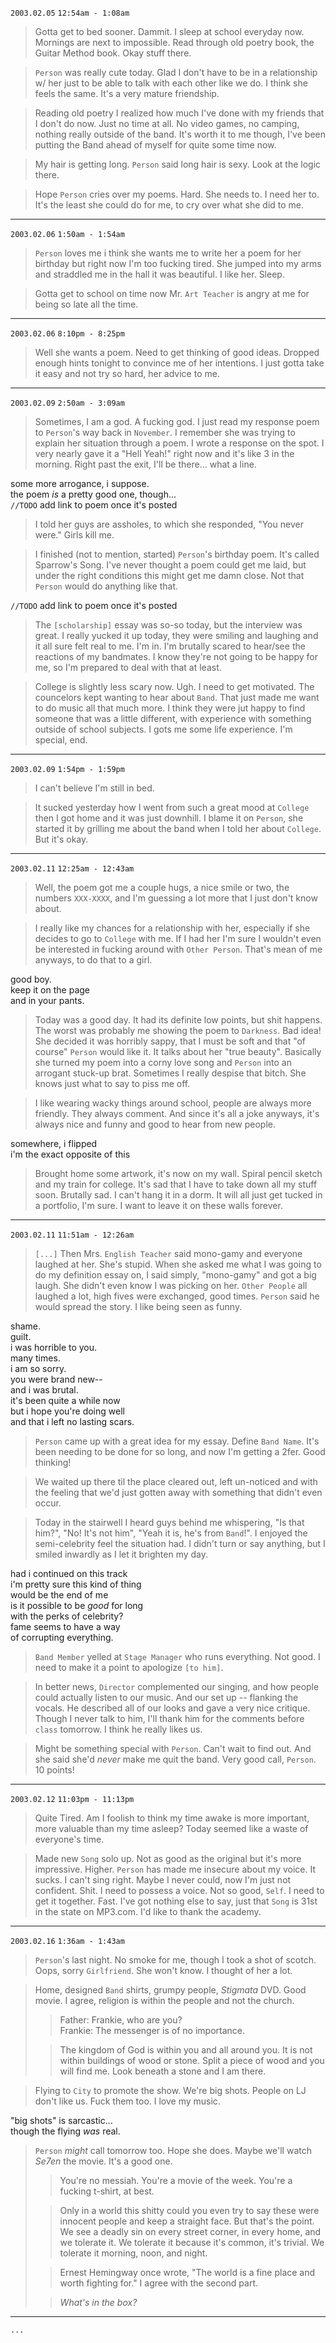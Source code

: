 `2003.02.05` `12:54am - 1:08am`

> Gotta get to bed sooner. Dammit. I sleep at school everyday now. Mornings are next to impossible. Read through old poetry book, the Guitar Method book. Okay stuff there.

> `Person` was really cute today. Glad I don't have to be in a relationship w/ her just to be able to talk with each other like we do. I think she feels the same. It's a very mature friendship.

> Reading old poetry I realized how much I've done with my friends that I don't do now. Just no time at all. No video games, no camping, nothing really outside of the band. It's worth it to me though, I've been putting the Band ahead of myself for quite some time now.

> My hair is getting long. `Person` said long hair is sexy. Look at the logic there.

> Hope `Person` cries over my poems. Hard. She needs to. I need her to. It's the least she could do for me, to cry over what she did to me.

---

`2003.02.06` `1:50am - 1:54am`

> `Person` loves me i think she wants me to write her a poem for her birthday but right now I'm too fucking tired. She jumped into my arms and straddled me in the hall it was beautiful. I like her. Sleep.

> Gotta get to school on time now Mr. `Art Teacher` is angry at me for being so late all the time.

---

`2003.02.06` `8:10pm - 8:25pm`

> Well she wants a poem. Need to get thinking of good ideas. Dropped enough hints tonight to convince me of her intentions. I just gotta take it easy and not try so hard, her advice to me.

---

`2003.02.09` `2:50am - 3:09am`

> Sometimes, I am a god. A fucking god. I just read my response poem to `Person`'s way back in `November`. I remember she was trying to explain her situation through a poem. I wrote a response on the spot. I very nearly gave it a "Hell Yeah!" right now and it's like 3 in the morning. Right past the exit, I'll be there... what a line.

some more arrogance, i suppose. \
the poem _is_ a pretty good one, though... \
`//TODO` add link to poem once it's posted

> I told her guys are assholes, to which she responded, "You never were." Girls kill me.

> I finished (not to mention, started) `Person`'s birthday poem. It's called Sparrow's Song. I've never thought a poem could get me laid, but under the right conditions this might get me damn close. Not that `Person` would do anything like that.

`//TODO` add link to poem once it's posted

> The `[scholarship]` essay was so-so today, but the interview was great. I really yucked it up today, they were smiling and laughing and it all sure felt real to me. I'm in. I'm brutally scared to hear/see the reactions of my bandmates. I know they're not going to be happy for me, so I'm prepared to deal with that at least.
 
> College is slightly less scary now. Ugh. I need to get motivated. The councelors kept wanting to hear about `Band`. That just made me want to do music all that much more. I think they were jut happy to find someone that was a little different, with experience with something outside of school subjects. I gots me some life experience. I'm special, end.

---

`2003.02.09` `1:54pm - 1:59pm`

> I can't believe I'm still in bed.

> It sucked yesterday how I went from such a great mood at `College` then I got home and it was just downhill. I blame it on `Person`, she started it by grilling me about the band when I told her about `College`. But it's okay.

---

`2003.02.11` `12:25am - 12:43am`

> Well, the poem got me a couple hugs, a nice smile or two, the numbers `XXX-XXXX`, and I'm guessing a lot more that I just don't know about.

> I really like my chances for a relationship with her, especially if she decides to go to `College` with me. If I had her I'm sure I wouldn't even be interested in fucking around with `Other Person`. That's mean of me anyways, to do that to a girl.

good boy. \
keep it on the page \
and in your pants.

> Today was a good day. It had its definite low points, but shit happens. The worst was probably me showing the poem to `Darkness`. Bad idea! She decided it was horribly sappy, that I must be soft and that "of course" `Person` would like it. It talks about her "true beauty". Basically she turned my poem into a corny love song and `Person` into an arrogant stuck-up brat. Sometimes I really despise that bitch. She knows just what to say to piss me off.

> I like wearing wacky things around school, people are always more friendly. They always comment. And since it's all a joke anyways, it's always nice and funny and good to hear from new people.

somewhere, i flipped \
i'm the exact opposite of this

> Brought home some artwork, it's now on my wall. Spiral pencil sketch and my train for college. It's sad that I have to take down all my stuff soon. Brutally sad. I can't hang it in a dorm. It will all just get tucked in a portfolio, I'm sure. I want to leave it on these walls forever.

---

`2003.02.11` `11:51am - 12:26am`

> `[...]` Then Mrs. `English Teacher` said mono-gamy and everyone laughed at her. She's stupid. When she asked me what I was going to do my definition essay on, I said simply, "mono-gamy" and got a big laugh. She didn't even know I was picking on her. `Other People` all laughed a lot, high fives were exchanged, good times. `Person` said he would spread the story. I like being seen as funny.

shame. \
guilt. \
i was horrible to you. \
many times. \
i am so sorry. \
you were brand new-- \
and i was brutal. \
it's been quite a while now \
but i hope you're doing well \
and that i left no lasting scars.

> `Person` came up with a great idea for my essay. Define `Band Name`. It's been needing to be done for so long, and now I'm getting a 2fer. Good thinking!

> We waited up there til the place cleared out, left un-noticed and with the feeling that we'd just gotten away with something that didn't even occur.

> Today in the stairwell I heard guys behind me whispering, "Is that him?", "No! It's not him", "Yeah it is, he's from `Band`!". I enjoyed the semi-celebrity feel the situation had. I didn't turn or say anything, but I smiled inwardly as I let it brighten my day.

had i continued on this track \
i'm pretty sure this kind of thing \
would be the end of me \
is it possible to be _good_ for long \
with the perks of celebrity? \
fame seems to have a way \
of corrupting everything.

> `Band Member` yelled at `Stage Manager` who runs everything. Not good. I need to make it a point to apologize `[to him]`.

> In better news, `Director` complemented our singing, and how people could actually listen to our music. And our set up -- flanking the vocals. He described all of our looks and gave a very nice critique. Though I never talk to him, I'll thank him for the comments before `class` tomorrow. I think he really likes us.

> Might be something special with `Person`. Can't wait to find out. And she said she'd _never_ make me quit the band. Very good call, `Person`. 10 points!

---

`2003.02.12` `11:03pm - 11:13pm`

> Quite Tired. Am I foolish to think my time awake is more important, more valuable than my time asleep? Today seemed like a waste of everyone's time.

> Made new `Song` solo up. Not as good as the original but it's more impressive. Higher. `Person` has made me insecure about my voice. It sucks. I can't sing right. Maybe I never could, now I'm just not confident. Shit. I need to possess a voice. Not so good, `Self`. I need to get it together. Fast. I've got nothing else to say, just that `Song` is 31st in the state on MP3.com. I'd like to thank the academy.

---

`2003.02.16` `1:36am - 1:43am`

> `Person`'s last night. No smoke for me, though I took a shot of scotch. Oops, sorry `Girlfriend`. She won't know. I thought of her a lot.

> Home, designed `Band` shirts, grumpy people, _Stigmata_ DVD. Good movie. I agree, religion is within the people and not the church.
>> Father: Frankie, who are you? \
>> Frankie: The messenger is of no importance.
> 
>> The kingdom of God is within you and all around you. It is not within buildings of wood or stone. Split a piece of wood and you will find me. Look beneath a stone and I am there. 

> Flying to `City` to promote the show. We're big shots. People on LJ don't like us. Fuck them too. I love my music.

"big shots" is sarcastic... \
though the flying _was_ real.

> `Person` _might_ call tomorrow too. Hope she does. Maybe we'll watch _Se7en_ the movie. It's a good one. 
>> You're no messiah. You're a movie of the week. You're a fucking t-shirt, at best.
> 
>> Only in a world this shitty could you even try to say these were innocent people and keep a straight face. But that's the point. We see a deadly sin on every street corner, in every home, and we tolerate it. We tolerate it because it's common, it's trivial. We tolerate it morning, noon, and night.
>
>> Ernest Hemingway once wrote, "The world is a fine place and worth fighting for." I agree with the second part.
>
>> _What's in the box?_

---

`...`
